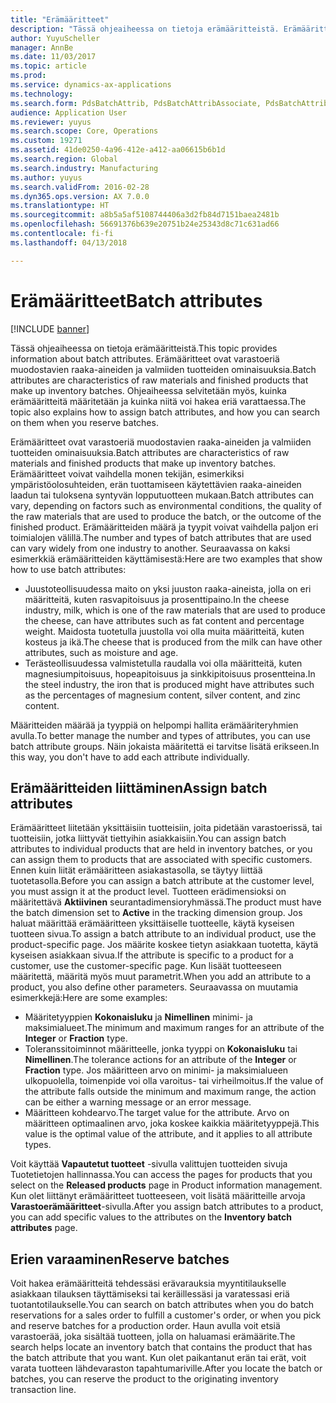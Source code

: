```yaml
---
title: "Erämääritteet"
description: "Tässä ohjeaiheessa on tietoja erämääritteistä. Erämääritteet ovat varastoeriä muodostavien raaka-aineiden ja valmiiden tuotteiden ominaisuuksia. Ohjeaiheessa selvitetään myös, kuinka erämääritteitä määritetään ja kuinka niitä voi hakea eriä varattaessa."
author: YuyuScheller
manager: AnnBe
ms.date: 11/03/2017
ms.topic: article
ms.prod: 
ms.service: dynamics-ax-applications
ms.technology: 
ms.search.form: PdsBatchAttrib, PdsBatchAttribAssociate, PdsBatchAttribByAttribGroup, PdsBatchAttribByItem, PdsBatchAttribByitemCustomer, PdsBatchAttribGroup
audience: Application User
ms.reviewer: yuyus
ms.search.scope: Core, Operations
ms.custom: 19271
ms.assetid: 41de0250-4a96-412e-a412-aa06615b6b1d
ms.search.region: Global
ms.search.industry: Manufacturing
ms.author: yuyus
ms.search.validFrom: 2016-02-28
ms.dyn365.ops.version: AX 7.0.0
ms.translationtype: HT
ms.sourcegitcommit: a8b5a5af5108744406a3d2fb84d7151baea2481b
ms.openlocfilehash: 56691376b639e20751b24e25343d8c71c631ad66
ms.contentlocale: fi-fi
ms.lasthandoff: 04/13/2018

---
```


# <a name="batch-attributes"></a><span data-ttu-id="92606-105">Erämääritteet</span><span class="sxs-lookup"><span data-stu-id="92606-105">Batch attributes</span></span>

[!INCLUDE [banner](../includes/banner.md)]

<span data-ttu-id="92606-106">Tässä ohjeaiheessa on tietoja erämääritteistä.</span><span class="sxs-lookup"><span data-stu-id="92606-106">This topic provides information about batch attributes.</span></span> <span data-ttu-id="92606-107">Erämääritteet ovat varastoeriä muodostavien raaka-aineiden ja valmiiden tuotteiden ominaisuuksia.</span><span class="sxs-lookup"><span data-stu-id="92606-107">Batch attributes are characteristics of raw materials and finished products that make up inventory batches.</span></span> <span data-ttu-id="92606-108">Ohjeaiheessa selvitetään myös, kuinka erämääritteitä määritetään ja kuinka niitä voi hakea eriä varattaessa.</span><span class="sxs-lookup"><span data-stu-id="92606-108">The topic also explains how to assign batch attributes, and how you can search on them when you reserve batches.</span></span>

<span data-ttu-id="92606-109">Erämääritteet ovat varastoeriä muodostavien raaka-aineiden ja valmiiden tuotteiden ominaisuuksia.</span><span class="sxs-lookup"><span data-stu-id="92606-109">Batch attributes are characteristics of raw materials and finished products that make up inventory batches.</span></span> <span data-ttu-id="92606-110">Erämääritteet voivat vaihdella monen tekijän, esimerkiksi ympäristöolosuhteiden, erän tuottamiseen käytettävien raaka-aineiden laadun tai tuloksena syntyvän lopputuotteen mukaan.</span><span class="sxs-lookup"><span data-stu-id="92606-110">Batch attributes can vary, depending on factors such as environmental conditions, the quality of the raw materials that are used to produce the batch, or the outcome of the finished product.</span></span> <span data-ttu-id="92606-111">Erämääritteiden määrä ja tyypit voivat vaihdella paljon eri toimialojen välillä.</span><span class="sxs-lookup"><span data-stu-id="92606-111">The number and types of batch attributes that are used can vary widely from one industry to another.</span></span> <span data-ttu-id="92606-112">Seuraavassa on kaksi esimerkkiä erämääritteiden käyttämisestä:</span><span class="sxs-lookup"><span data-stu-id="92606-112">Here are two examples that show how to use batch attributes:</span></span>

-   <span data-ttu-id="92606-113">Juustoteollisuudessa maito on yksi juuston raaka-aineista, jolla on eri määritteitä, kuten rasvapitoisuus ja prosenttipaino.</span><span class="sxs-lookup"><span data-stu-id="92606-113">In the cheese industry, milk, which is one of the raw materials that are used to produce the cheese, can have attributes such as fat content and percentage weight.</span></span> <span data-ttu-id="92606-114">Maidosta tuotetulla juustolla voi olla muita määritteitä, kuten kosteus ja ikä.</span><span class="sxs-lookup"><span data-stu-id="92606-114">The cheese that is produced from the milk can have other attributes, such as moisture and age.</span></span>
-   <span data-ttu-id="92606-115">Terästeollisuudessa valmistetulla raudalla voi olla määritteitä, kuten magnesiumpitoisuus, hopeapitoisuus ja sinkkipitoisuus prosentteina.</span><span class="sxs-lookup"><span data-stu-id="92606-115">In the steel industry, the iron that is produced might have attributes such as the percentages of magnesium content, silver content, and zinc content.</span></span>

<span data-ttu-id="92606-116">Määritteiden määrää ja tyyppiä on helpompi hallita erämääriteryhmien avulla.</span><span class="sxs-lookup"><span data-stu-id="92606-116">To better manage the number and types of attributes, you can use batch attribute groups.</span></span> <span data-ttu-id="92606-117">Näin jokaista määritettä ei tarvitse lisätä erikseen.</span><span class="sxs-lookup"><span data-stu-id="92606-117">In this way, you don't have to add each attribute individually.</span></span>

## <a name="assign-batch-attributes"></a><span data-ttu-id="92606-118">Erämääritteiden liittäminen</span><span class="sxs-lookup"><span data-stu-id="92606-118">Assign batch attributes</span></span>
<span data-ttu-id="92606-119">Erämääritteet liitetään yksittäisiin tuotteisiin, joita pidetään varastoerissä, tai tuotteisiin, jotka liittyvät tiettyihin asiakkaisiin.</span><span class="sxs-lookup"><span data-stu-id="92606-119">You can assign batch attributes to individual products that are held in inventory batches, or you can assign them to products that are associated with specific customers.</span></span> <span data-ttu-id="92606-120">Ennen kuin liität erämääritteen asiakastasolla, se täytyy liittää tuotetasolla.</span><span class="sxs-lookup"><span data-stu-id="92606-120">Before you can assign a batch attribute at the customer level, you must assign it at the product level.</span></span> <span data-ttu-id="92606-121">Tuotteen erädimensioksi on määritettävä **Aktiivinen** seurantadimensioryhmässä.</span><span class="sxs-lookup"><span data-stu-id="92606-121">The product must have the batch dimension set to **Active** in the tracking dimension group.</span></span> <span data-ttu-id="92606-122">Jos haluat määrittää erämääritteen yksittäiselle tuotteelle, käytä kyseisen tuotteen sivua.</span><span class="sxs-lookup"><span data-stu-id="92606-122">To assign a batch attribute to an individual product, use the product-specific page.</span></span> <span data-ttu-id="92606-123">Jos määrite koskee tietyn asiakkaan tuotetta, käytä kyseisen asiakkaan sivua.</span><span class="sxs-lookup"><span data-stu-id="92606-123">If the attribute is specific to a product for a customer, use the customer-specific page.</span></span> <span data-ttu-id="92606-124">Kun lisäät tuotteeseen määritettä, määritä myös muut parametrit.</span><span class="sxs-lookup"><span data-stu-id="92606-124">When you add an attribute to a product, you also define other parameters.</span></span> <span data-ttu-id="92606-125">Seuraavassa on muutamia esimerkkejä:</span><span class="sxs-lookup"><span data-stu-id="92606-125">Here are some examples:</span></span>

-   <span data-ttu-id="92606-126">Määritetyyppien **Kokonaisluku** ja **Nimellinen** minimi- ja maksimialueet.</span><span class="sxs-lookup"><span data-stu-id="92606-126">The minimum and maximum ranges for an attribute of the **Integer** or **Fraction** type.</span></span>
-   <span data-ttu-id="92606-127">Toleranssitoiminnot määritteelle, jonka tyyppi on **Kokonaisluku** tai **Nimellinen**.</span><span class="sxs-lookup"><span data-stu-id="92606-127">The tolerance actions for an attribute of the **Integer** or **Fraction** type.</span></span> <span data-ttu-id="92606-128">Jos määritteen arvo on minimi- ja maksimialueen ulkopuolella, toimenpide voi olla varoitus- tai virheilmoitus.</span><span class="sxs-lookup"><span data-stu-id="92606-128">If the value of the attribute falls outside the minimum and maximum range, the action can be either a warning message or an error message.</span></span>
-   <span data-ttu-id="92606-129">Määritteen kohdearvo.</span><span class="sxs-lookup"><span data-stu-id="92606-129">The target value for the attribute.</span></span> <span data-ttu-id="92606-130">Arvo on määritteen optimaalinen arvo, joka koskee kaikkia määritetyyppejä.</span><span class="sxs-lookup"><span data-stu-id="92606-130">This value is the optimal value of the attribute, and it applies to all attribute types.</span></span>

<span data-ttu-id="92606-131">Voit käyttää **Vapautetut tuotteet** -sivulla valittujen tuotteiden sivuja Tuotetietojen hallinnassa.</span><span class="sxs-lookup"><span data-stu-id="92606-131">You can access the pages for products that you select on the **Released products** page in Product information management.</span></span> <span data-ttu-id="92606-132">Kun olet liittänyt erämääritteet tuotteeseen, voit lisätä määritteille arvoja **Varastoerämääritteet**-sivulla.</span><span class="sxs-lookup"><span data-stu-id="92606-132">After you assign batch attributes to a product, you can add specific values to the attributes on the **Inventory batch attributes** page.</span></span>

## <a name="reserve-batches"></a><span data-ttu-id="92606-133">Erien varaaminen</span><span class="sxs-lookup"><span data-stu-id="92606-133">Reserve batches</span></span>
<span data-ttu-id="92606-134">Voit hakea erämääritteitä tehdessäsi erävarauksia myyntitilaukselle asiakkaan tilauksen täyttämiseksi tai keräillessäsi ja varatessasi eriä tuotantotilaukselle.</span><span class="sxs-lookup"><span data-stu-id="92606-134">You can search on batch attributes when you do batch reservations for a sales order to fulfill a customer's order, or when you pick and reserve batches for a production order.</span></span> <span data-ttu-id="92606-135">Haun avulla voit etsiä varastoerää, joka sisältää tuotteen, jolla on haluamasi erämäärite.</span><span class="sxs-lookup"><span data-stu-id="92606-135">The search helps locate an inventory batch that contains the product that has the batch attribute that you want.</span></span> <span data-ttu-id="92606-136">Kun olet paikantanut erän tai erät, voit varata tuotteen lähdevaraston tapahtumariville.</span><span class="sxs-lookup"><span data-stu-id="92606-136">After you locate the batch or batches, you can reserve the product to the originating inventory transaction line.</span></span>




